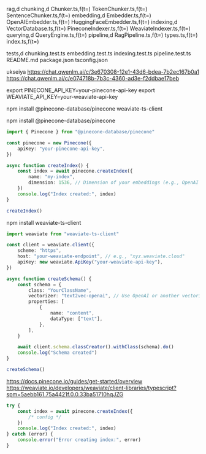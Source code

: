 rag,d
chunking,d
Chunker.ts,f(t=)
TokenChunker.ts,f(t=)
SentenceChunker.ts,f(t=)
embedding,d
Embedder.ts,f(t=)
OpenAIEmbedder.ts,f(t=)
HuggingFaceEmbedder.ts,f(t=)
indexing,d
VectorDatabase.ts,f(t=)
PineconeIndexer.ts,f(t=)
WeaviateIndexer.ts,f(t=)
querying,d
QueryEngine.ts,f(t=)
pipeline,d
RagPipeline.ts,f(t=)
types.ts,f(t=)
index.ts,f(t=)

tests,d
chunking.test.ts
embedding.test.ts
indexing.test.ts
pipeline.test.ts
README.md
package.json
tsconfig.json

ukseiya
https://chat.qwenlm.ai/c/3e670308-12e1-43d6-bdea-7b2ec167b0a1
https://chat.qwenlm.ai/c/e074718b-7b3c-4360-ad3e-f2ddbae17beb

export PINECONE_API_KEY=your-pinecone-api-key
export WEAVIATE_API_KEY=your-weaviate-api-key

npm install @pinecone-database/pinecone weaviate-ts-client

npm install @pinecone-database/pinecone

```ts
import { Pinecone } from "@pinecone-database/pinecone"

const pinecone = new Pinecone({
	apiKey: "your-pinecone-api-key",
})

async function createIndex() {
	const index = await pinecone.createIndex({
		name: "my-index",
		dimension: 1536, // Dimension of your embeddings (e.g., OpenAI's text-embedding-ada-002 has 1536 dimensions)
	})
	console.log("Index created:", index)
}

createIndex()
```

npm install weaviate-ts-client

```ts
import weaviate from "weaviate-ts-client"

const client = weaviate.client({
	scheme: "https",
	host: "your-weaviate-endpoint", // e.g., "xyz.weaviate.cloud"
	apiKey: new weaviate.ApiKey("your-weaviate-api-key"),
})

async function createSchema() {
	const schema = {
		class: "YourClassName",
		vectorizer: "text2vec-openai", // Use OpenAI or another vectorizer
		properties: [
			{
				name: "content",
				dataType: ["text"],
			},
		],
	}

	await client.schema.classCreator().withClass(schema).do()
	console.log("Schema created")
}

createSchema()
```

https://docs.pinecone.io/guides/get-started/overview
https://weaviate.io/developers/weaviate/client-libraries/typescript?spm=5aebb161.75a4421f.0.0.33ba51710hqJZG

```ts
try {
	const index = await pinecone.createIndex({
		/* config */
	})
	console.log("Index created:", index)
} catch (error) {
	console.error("Error creating index:", error)
}
```
